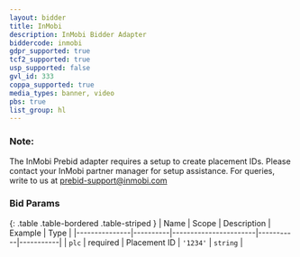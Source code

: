 ```yaml
---
layout: bidder
title: InMobi
description: InMobi Bidder Adapter
biddercode: inmobi
gdpr_supported: true
tcf2_supported: true
usp_supported: false
gvl_id: 333
coppa_supported: true
media_types: banner, video
pbs: true
list_group: hl
---
```


### Note:

The InMobi Prebid adapter requires a setup to create placement IDs. Please contact your InMobi partner manager for setup assistance. 
For queries, write to us at prebid-support@inmobi.com

### Bid Params

{: .table .table-bordered .table-striped }
| Name          | Scope    | Description           | Example   | Type      |
|---------------|----------|-----------------------|-----------|-----------|
| `plc`         | required | Placement ID          | `'1234'`  | `string`  |
